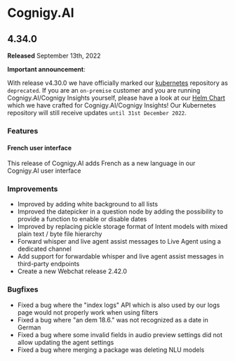 # Cognigy.AI

## 4.34.0
**Released** September 13th, 2022

**Important announcement**:

With release v4.30.0 we have officially marked our [kubernetes](https://github.com/cognigy/kubernetes) repository as `deprecated`. If you are an `on-premise` customer and you are running Cognigy.AI/Cognigy Insights yourself, please have a look at our [Helm Chart](https://github.com/cognigy/cognigy-ai-helm-chart) which we have crafted for Cognigy.AI/Cognigy Insights! Our Kubernetes repository will still receive updates `until 31st December 2022`.

### Features
#### French user interface
This release of Cognigy.AI adds French as a new language in our Cognigy.AI user interface

### Improvements
- Improved by adding white background to all lists
- Improved the datepicker in a question node by adding the possibility to provide a function to enable or disable dates
- Improved by replacing pickle storage format of Intent models with mixed plain text / byte file hierarchy
- Forward whisper and live agent assist messages to Live Agent using a dedicated channel
- Add support for forwardable whisper and live agent assist messages in third-party endpoints
- Create a new Webchat release 2.42.0

### Bugfixes
- Fixed a bug where the "index logs" API which is also used by our logs page would not properly work when using filters
- Fixed a bug where "an dem 18.6." was not recognized as a date in German
- Fixed a bug where some invalid fields in audio preview settings did not allow updating the agent settings
- Fixed a bug where merging a package was deleting NLU models